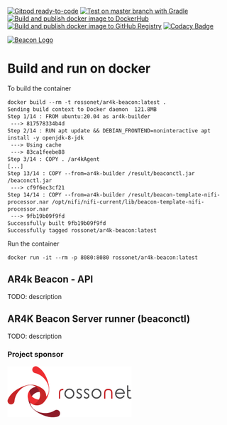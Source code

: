 [![Gitpod ready-to-code](https://img.shields.io/badge/Gitpod-ready--to--code-blue?logo=gitpod)](https://gitpod.io/#https://github.com/rossonet/ar4k-beacon)
[![Test on master branch with Gradle](https://github.com/rossonet/ar4k-beacon/actions/workflows/test-on-master-with-gradle.yml/badge.svg)](https://github.com/rossonet/ar4k-beacon/actions/workflows/test-on-master-with-gradle.yml)
[![Build and publish docker image to DockerHub](https://github.com/rossonet/ar4k-beacon/actions/workflows/publish-to-dockerhub.yml/badge.svg)](https://github.com/rossonet/ar4k-beacon/actions/workflows/publish-to-dockerhub.yml)
[![Build and publish docker image to GitHub Registry](https://github.com/rossonet/ar4k-beacon/actions/workflows/publish-to-github-registry.yml/badge.svg)](https://github.com/rossonet/ar4k-beacon/actions/workflows/publish-to-github-registry.yml)
[![Codacy Badge](https://app.codacy.com/project/badge/Grade/193f0dd54e7e44b980b3eece721e9ec4)](https://www.codacy.com/gh/rossonet/ar4k-beacon/dashboard?utm_source=github.com&amp;utm_medium=referral&amp;utm_content=rossonet/ar4k-beacon&amp;utm_campaign=Badge_Grade)


[![Beacon Logo](https://raw.githubusercontent.com/rossonet/ar4k-beacon/master/artwork/ar4k-beacon.png)](https://github.com/rossonet/ar4k-beacon)

# Build and run on docker

To build the container
```
docker build --rm -t rossonet/ar4k-beacon:latest .
Sending build context to Docker daemon  121.8MB
Step 1/14 : FROM ubuntu:20.04 as ar4k-builder
 ---> 817578334b4d
Step 2/14 : RUN apt update && DEBIAN_FRONTEND=noninteractive apt install -y openjdk-8-jdk
 ---> Using cache
 ---> 83ca1feebe88
Step 3/14 : COPY . /ar4kAgent
[...]
Step 13/14 : COPY --from=ar4k-builder /result/beaconctl.jar /beaconctl.jar
 ---> cf9f6ec3cf21
Step 14/14 : COPY --from=ar4k-builder /result/beacon-template-nifi-processor.nar /opt/nifi/nifi-current/lib/beacon-template-nifi-processor.nar
 ---> 9fb19b09f9fd
Successfully built 9fb19b09f9fd
Successfully tagged rossonet/ar4k-beacon:latest
```

Run the container
```
docker run -it --rm -p 8080:8080 rossonet/ar4k-beacon:latest
```


## AR4k Beacon - API

TODO: description

## AR4K Beacon Server runner (beaconctl)

TODO: description

### Project sponsor 

[![Rossonet s.c.a r.l.](https://raw.githubusercontent.com/rossonet/images/main/artwork/rossonet-logo/png/rossonet-logo_280_115.png)](https://www.rossonet.net)


